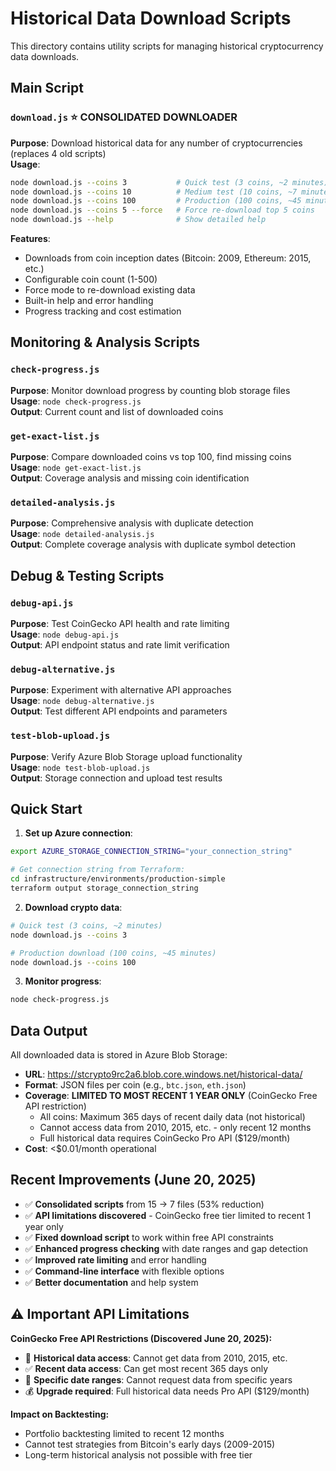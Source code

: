 # Historical Data Download Scripts

This directory contains utility scripts for managing historical cryptocurrency data downloads.

## Main Script

### `download.js` ⭐ **CONSOLIDATED DOWNLOADER**
**Purpose**: Download historical data for any number of cryptocurrencies (replaces 4 old scripts)  
**Usage**: 
```bash
node download.js --coins 3           # Quick test (3 coins, ~2 minutes)
node download.js --coins 10          # Medium test (10 coins, ~7 minutes)  
node download.js --coins 100         # Production (100 coins, ~45 minutes)
node download.js --coins 5 --force   # Force re-download top 5 coins
node download.js --help              # Show detailed help
```
**Features**: 
- Downloads from coin inception dates (Bitcoin: 2009, Ethereum: 2015, etc.)
- Configurable coin count (1-500)
- Force mode to re-download existing data
- Built-in help and error handling
- Progress tracking and cost estimation

## Monitoring & Analysis Scripts

### `check-progress.js`
**Purpose**: Monitor download progress by counting blob storage files  
**Usage**: `node check-progress.js`  
**Output**: Current count and list of downloaded coins

### `get-exact-list.js`
**Purpose**: Compare downloaded coins vs top 100, find missing coins  
**Usage**: `node get-exact-list.js`  
**Output**: Coverage analysis and missing coin identification

### `detailed-analysis.js`
**Purpose**: Comprehensive analysis with duplicate detection  
**Usage**: `node detailed-analysis.js`  
**Output**: Complete coverage analysis with duplicate symbol detection

## Debug & Testing Scripts

### `debug-api.js`
**Purpose**: Test CoinGecko API health and rate limiting  
**Usage**: `node debug-api.js`  
**Output**: API endpoint status and rate limit verification

### `debug-alternative.js`
**Purpose**: Experiment with alternative API approaches  
**Usage**: `node debug-alternative.js`  
**Output**: Test different API endpoints and parameters

### `test-blob-upload.js`
**Purpose**: Verify Azure Blob Storage upload functionality  
**Usage**: `node test-blob-upload.js`  
**Output**: Storage connection and upload test results

## Quick Start

1. **Set up Azure connection**:
```bash
export AZURE_STORAGE_CONNECTION_STRING="your_connection_string"

# Get connection string from Terraform:
cd infrastructure/environments/production-simple
terraform output storage_connection_string
```

2. **Download crypto data**:
```bash
# Quick test (3 coins, ~2 minutes)
node download.js --coins 3

# Production download (100 coins, ~45 minutes)  
node download.js --coins 100
```

3. **Monitor progress**:
```bash
node check-progress.js
```

## Data Output

All downloaded data is stored in Azure Blob Storage:
- **URL**: https://stcrypto9rc2a6.blob.core.windows.net/historical-data/
- **Format**: JSON files per coin (e.g., `btc.json`, `eth.json`)
- **Coverage**: **LIMITED TO MOST RECENT 1 YEAR ONLY** (CoinGecko Free API restriction)
  - All coins: Maximum 365 days of recent daily data (not historical)
  - Cannot access data from 2010, 2015, etc. - only recent 12 months
  - Full historical data requires CoinGecko Pro API ($129/month)
- **Cost**: <$0.01/month operational

## Recent Improvements (June 20, 2025)

- ✅ **Consolidated scripts** from 15 → 7 files (53% reduction)
- ✅ **API limitations discovered** - CoinGecko free tier limited to recent 1 year only
- ✅ **Fixed download script** to work within free API constraints
- ✅ **Enhanced progress checking** with date ranges and gap detection
- ✅ **Improved rate limiting** and error handling
- ✅ **Command-line interface** with flexible options
- ✅ **Better documentation** and help system

## ⚠️ Important API Limitations

**CoinGecko Free API Restrictions (Discovered June 20, 2025):**
- 🚫 **Historical data access**: Cannot get data from 2010, 2015, etc.
- ✅ **Recent data access**: Can get most recent 365 days only
- 🚫 **Specific date ranges**: Cannot request data from specific years
- 💰 **Upgrade required**: Full historical data needs Pro API ($129/month)

**Impact on Backtesting:**
- Portfolio backtesting limited to recent 12 months
- Cannot test strategies from Bitcoin's early days (2009-2015)
- Long-term historical analysis not possible with free tier